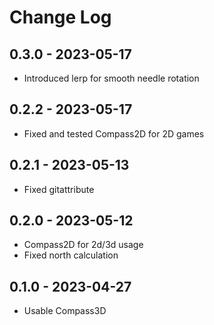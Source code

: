 # Change Log
## 0.3.0 - 2023-05-17
- Introduced lerp for smooth needle rotation

## 0.2.2 - 2023-05-17
- Fixed and tested Compass2D for 2D games

## 0.2.1 - 2023-05-13
- Fixed gitattribute

## 0.2.0 - 2023-05-12
- Compass2D for 2d/3d usage
- Fixed north calculation

## 0.1.0 - 2023-04-27
- Usable Compass3D
